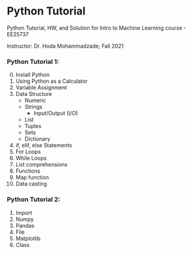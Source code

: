 # Python Tutorial

Python Tutorial, HW, and Solution for Intro to Machine Learning course - EE25737

Instructor: Dr. Hoda Mohammadzade; Fall 2021

### **Python Tutorial 1**: 
0. Install Python
1. Using Python as a Calculator
2. Variable Assignment
3. Data Structure
    * Numeric
    * Strings
      * Input/Output (I/O)
    * List
    * Tuples
    * Sets
    * Dictionary
4. if, elif, else Statements
5. For Loops
6. While Loops
7. List comprehensions
8. Functions
9. Map function
10. Data casting

### **Python Tutorial 2**: 
1. Import
2. Numpy
3. Pandas
4. File
5. Matplotlib
6. Class 
